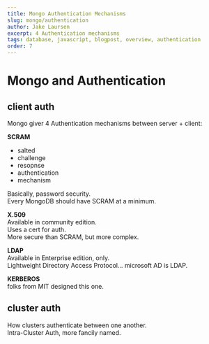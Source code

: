 ```yaml
---
title: Mongo Authentication Mechanisms
slug: mongo/authentication
author: Jake Laursen
excerpt: 4 Authentication mechanisms
tags: database, javascript, blogpost, overview, authentication
order: 7
---
```


# Mongo and Authentication

## client auth

Mongo giver 4 Authentication mechanisms between server + client:

**SCRAM**

- salted
- challenge
- resopnse
- authentication
- mechanism

Basically, password security.  
Every MongoDB should have SCRAM at a minimum.

**X.509**  
Available in community edition.  
Uses a cert for auth.  
More secure than SCRAM, but more complex.

**LDAP**  
Available in Enterprise edition, only.  
Lightweight Directory Access Protocol... microsoft AD is LDAP.

**KERBEROS**  
folks from MIT designed this one.

## cluster auth

How clusters authenticate between one another.  
Intra-Cluster Auth, more fancily named.
